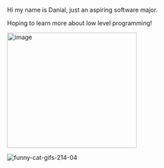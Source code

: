 Hi my name is Danial, just an aspiring software major.

Hoping to learn more about low level programming!

<img width="303" height="270" alt="image" src="https://github.com/user-attachments/assets/d263d660-6e0b-4587-aa40-631eca56fea3" />

![funny-cat-gifs-214-04](https://github.com/user-attachments/assets/e1a0dbd6-d87f-456d-ade4-44a9ac2be2e5)
